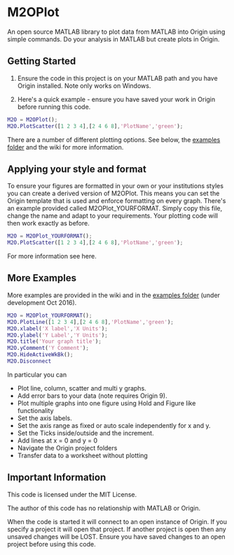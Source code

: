 # M2OPlot
An open source MATLAB library to plot data from MATLAB into Origin using simple commands. 
Do your analysis in MATLAB but create plots in Origin.

## Getting Started

1. Ensure the code in this project is on your MATLAB path and you have Origin installed. Note only works on Windows.

2. Here's a quick example  - ensure you have saved your work in Origin before running this code.
```matlab
M2O = M2OPlot();
M2O.PlotScatter([1 2 3 4],[2 4 6 8],'PlotName','green');
```
There are a number of different plotting options. See below, the [examples folder](https://github.com/MiWalk/M2OPlot/tree/master/Examples) and the wiki for more information.

## Applying your style and format

To ensure your figures are formatted in your own or your institutions styles you can create a derived version of M2OPlot.
This means you can set the Origin template that is used and enforce formatting on every graph. There's an example 
provided called M2OPlot_YOURFORMAT.  Simply copy this file, change the name and adapt to your requirements. 
Your plotting code will then work exactly as before.

```matlab
M2O = M2OPlot_YOURFORMAT();
M2O.PlotScatter([1 2 3 4],[2 4 6 8],'PlotName','green');
```

For more information see here.

## More Examples

More examples are provided in the wiki and in the [examples folder](https://github.com/MiWalk/M2OPlot/tree/master/Examples) (under development Oct 2016).

```matlab
M2O = M2OPlot_YOURFORMAT();
M2O.PlotLine([1 2 3 4],[2 4 6 8],'PlotName','green');
M2O.xlabel('X label','X Units');
M2O.ylabel('Y Label','Y Units');
M2O.title('Your graph title');
M2O.yComment('Y Comment');
M2O.HideActiveWkBk();
M2O.Disconnect
```
In particular you can
* Plot line, column, scatter and multi y graphs.
* Add error bars to your data (note requires Origin 9).
* Plot multiple graphs into one figure using Hold and Figure like functionality
* Set the axis labels.
* Set the axis range as fixed or auto scale independently for x and y.
* Set the Ticks inside/outside and the increment.
* Add lines at x = 0 and y = 0
* Navigate the Origin project folders
* Transfer data to a worksheet without plotting

## Important Information
This code is licensed under the MIT License.

The author of this code has no relationship with MATLAB or Origin. 

When the code is started it will connect to an open instance of Origin. If you specify a project it will open that 
project. If another project is open then any unsaved changes will be LOST. Ensure you have saved changes to an open
project before using this code.


